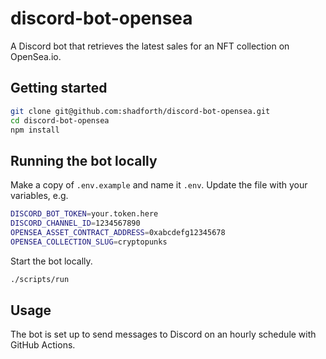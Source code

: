 # discord-bot-opensea

A Discord bot that retrieves the latest sales for an NFT collection on OpenSea.io.

## Getting started

```bash
git clone git@github.com:shadforth/discord-bot-opensea.git
cd discord-bot-opensea
npm install
```

## Running the bot locally

Make a copy of `.env.example` and name it `.env`. Update the file with your variables, e.g.

```bash
DISCORD_BOT_TOKEN=your.token.here
DISCORD_CHANNEL_ID=1234567890
OPENSEA_ASSET_CONTRACT_ADDRESS=0xabcdefg12345678
OPENSEA_COLLECTION_SLUG=cryptopunks
```

Start the bot locally.

```bash
./scripts/run
```

## Usage

The bot is set up to send messages to Discord on an hourly schedule with GitHub Actions.
